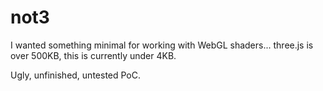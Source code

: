 # not3

I wanted something minimal for working with WebGL shaders... three.js is over 500KB, this is currently under 4KB.

Ugly, unfinished, untested PoC.
